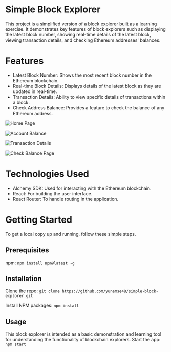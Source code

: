 # Simple Block Explorer
This project is a simplified version of a block explorer built as a learning exercise. It demonstrates key features of block explorers such as displaying the latest block number, showing real-time details of the latest block, viewing transaction details, and checking Ethereum addresses' balances.

# Features
- Latest Block Number: Shows the most recent block number in the Ethereum blockchain.
- Real-time Block Details: Displays details of the latest block as they are updated in real-time.
- Transaction Details: Ability to view specific details of transactions within a block.
- Check Address Balance: Provides a feature to check the balance of any Ethereum address.

![Home Page](https://github.com/yunemse48/simple-block-explorer/assets/60715607/3b90a9ed-fad5-4084-a112-d3cae4673f98)

![Account Balance](https://github.com/yunemse48/simple-block-explorer/assets/60715607/77daa895-f377-4e0d-967d-ab98954324d1)

![Transaction Details](https://github.com/yunemse48/simple-block-explorer/assets/60715607/eeef8765-0e55-4976-987e-befc4bcecfc6)

![Check Balance Page](https://github.com/yunemse48/simple-block-explorer/assets/60715607/49d3df9a-b36f-40f0-a3dd-913a937ce75e)





# Technologies Used
- Alchemy SDK: Used for interacting with the Ethereum blockchain.
- React: For building the user interface.
- React Router: To handle routing in the application.

# Getting Started
To get a local copy up and running, follow these simple steps.

## Prerequisites
npm: `npm install npm@latest -g`

## Installation
Clone the repo: `git clone https://github.com/yunemse48/simple-block-explorer.git`

Install NPM packages: `npm install`

## Usage
This block explorer is intended as a basic demonstration and learning tool for understanding the functionality of blockchain explorers.
Start the app: `npm start`
